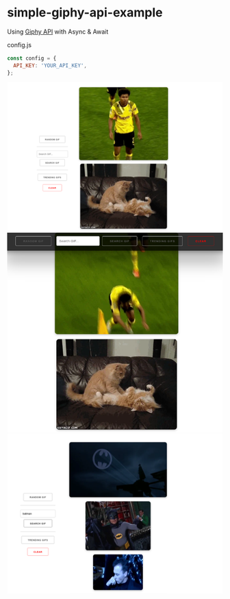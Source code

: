 # simple-giphy-api-example

Using [Giphy API](https://developers.giphy.com/docs/api/) with Async & Await

config.js

```javascript
const config = {
  API_KEY: 'YOUR_API_KEY',
};
```
![ss1](https://github.com/realsarius/simple-giphy-api-example/blob/main/ss1.png?raw=true)
![ss2](https://github.com/realsarius/simple-giphy-api-example/blob/main/ss2.png?raw=true)
![ss3](https://github.com/realsarius/simple-giphy-api-example/blob/main/ss3.png?raw=true)
